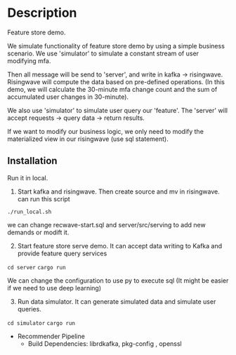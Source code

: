 # Description

Feature store demo.

We simulate functionality of feature store demo by using a simple business scenario. We use 'simulator' to simulate a constant stream of user modifying mfa. 

Then all message will be send to 'server', and write in kafka -> risingwave. Risingwave will compute the data based on pre-defined operations. (In this demo, we will calculate the 30-minute mfa change count and the sum of accumulated user changes in 30-minute).

We also use 'simulator' to simulate user query our 'feature'. The 'server' will accept requests -> query data -> return results.

If we want to modify our business logic, we only need to modify the materialized view in our risingwave (use sql statement).

## Installation

Run it in local.

1. Start kafka and risingwave. Then create source and mv in risingwave. can run this script

```./run_local.sh```

we can change recwave-start.sql and server/src/serving to add new demands or modift it.

2. Start feature store serve demo. It can accept data writing to Kafka and provide feature query services

```cd server```
```cargo run ```

We can change the configuration to use py to execute sql (It might be easier if we need to use deep learning) 

3. Run data simulator. It can generate simulated data and simulate user queries.

```cd simulator```
```cargo run```

* Recommender Pipeline
    * Build Dependencies: librdkafka, pkg-config , openssl




